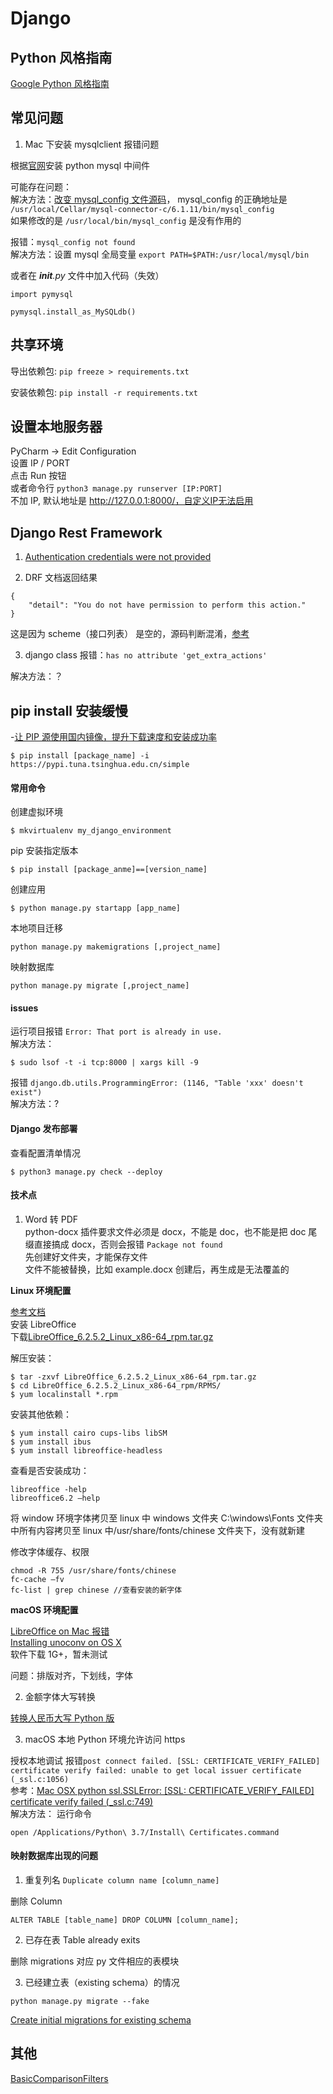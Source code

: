 # Django

## Python 风格指南

[Google Python 风格指南](https://zh-google-styleguide.readthedocs.io/en/latest/google-python-styleguide/)

## 常见问题

1. Mac 下安装 mysqlclient 报错问题

根据[官网](https://github.com/PyMySQL/mysqlclient-python)安装 python mysql 中间件

可能存在问题：  
解决方法：[改变 mysql_config 文件源码](https://blog.csdn.net/feilzhang/article/details/80787748)， mysql_config 的正确地址是 `/usr/local/Cellar/mysql-connector-c/6.1.11/bin/mysql_config`  
如果修改的是 `/usr/local/bin/mysql_config` 是没有作用的

报错：`mysql_config not found`  
解决方法：设置 mysql 全局变量 `export PATH=$PATH:/usr/local/mysql/bin`

或者在 _**init**.py_ 文件中加入代码（失效）

```
import pymysql

pymysql.install_as_MySQLdb()
```

## 共享环境

导出依赖包:
`pip freeze > requirements.txt`

安装依赖包:
`pip install -r requirements.txt`

## 设置本地服务器

PyCharm -> Edit Configuration  
设置 IP / PORT  
点击 Run 按钮  
或者命令行 `python3 manage.py runserver [IP:PORT]`  
不加 IP, 默认地址是 http://127.0.0.1:8000/，自定义IP无法启用

## Django Rest Framework

1. [Authentication credentials were not provided](https://stackoverflow.com/questions/26906630/django-rest-framework-authentication-credentials-were-not-provided)

2. DRF 文档返回结果

```
{
    "detail": "You do not have permission to perform this action."
}
```

这是因为 scheme（接口列表） 是空的，源码判断混淆，[参考](https://github.com/encode/django-rest-framework/issues/6801)

3. django class
   报错：`has no attribute 'get_extra_actions'`

解决方法：？

## pip install 安装缓慢

-[让 PIP 源使用国内镜像，提升下载速度和安装成功率](https://www.cnblogs.com/microman/p/6107879.html)

```
$ pip install [package_name] -i https://pypi.tuna.tsinghua.edu.cn/simple
```

#### 常用命令

创建虚拟环境

```
$ mkvirtualenv my_django_environment
```

pip 安装指定版本

```
$ pip install [package_anme]==[version_name]
```

创建应用

```
$ python manage.py startapp [app_name]
```

本地项目迁移

```
python manage.py makemigrations [,project_name]
```

映射数据库

```
python manage.py migrate [,project_name]
```

#### issues

运行项目报错 `Error: That port is already in use.`  
解决方法：

```
$ sudo lsof -t -i tcp:8000 | xargs kill -9
```

报错 `django.db.utils.ProgrammingError: (1146, "Table 'xxx' doesn't exist")`  
解决方法：?

#### Django 发布部署

查看配置清单情况

```
$ python3 manage.py check --deploy
```

#### 技术点

1. Word 转 PDF  
   python-docx 插件要求文件必须是 docx，不能是 doc，也不能是把 doc 尾缀直接搞成 docx，否则会报错 `Package not found`  
   先创建好文件夹，才能保存文件  
   文件不能被替换，比如 example.docx 创建后，再生成是无法覆盖的

**Linux 环境配置**

[参考文档](https://www.cnblogs.com/ruozhu/p/11190195.html)  
安装 LibreOffice  
下载[LibreOffice_6.2.5.2_Linux_x86-64_rpm.tar.gz](https://www.libreoffice.org/download/download/)

解压安装：

```
$ tar -zxvf LibreOffice_6.2.5.2_Linux_x86-64_rpm.tar.gz
$ cd LibreOffice_6.2.5.2_Linux_x86-64_rpm/RPMS/
$ yum localinstall *.rpm
```

安装其他依赖：

```
$ yum install cairo cups-libs libSM
$ yum install ibus
$ yum install libreoffice-headless
```

查看是否安装成功：

```
libreoffice -help
libreoffice6.2 –help
```

将 window 环境字体拷贝至 linux 中
windows 文件夹 C:\\windows\\Fonts 文件夹中所有内容拷贝至 linux 中/usr/share/fonts/chinese 文件夹下，没有就新建

修改字体缓存、权限

```
chmod -R 755 /usr/share/fonts/chinese
fc-cache –fv
fc-list | grep chinese //查看安装的新字体
```

**macOS 环境配置**

[LibreOffice on Mac 报错](https://github.com/unoconv/unoconv/issues/391)  
[Installing unoconv on OS X](<https://docs.moodle.org/35/en/Universal_Office_Converter_(unoconv)#Installing_unoconv_on_OS_X>)  
软件下载 1G+，暂未测试

问题：排版对齐，下划线，字体

2. 金额字体大写转换

[转换人民币大写 Python 版](https://github.com/Sandwych/rmb_converter/blob/master/src/python/rmb_upper.py)

3. macOS 本地 Python 环境允许访问 https

授权本地调试 报错`post connect failed. [SSL: CERTIFICATE_VERIFY_FAILED] certificate verify failed: unable to get local issuer certificate (_ssl.c:1056)`  
参考：[Mac OSX python ssl.SSLError: [SSL: CERTIFICATE_VERIFY_FAILED] certificate verify failed (\_ssl.c:749)](https://stackoverflow.com/questions/42098126/mac-osx-python-ssl-sslerror-ssl-certificate-verify-failed-certificate-verify)  
解决方法： 运行命令

```
open /Applications/Python\ 3.7/Install\ Certificates.command
```

#### 映射数据库出现的问题

1. 重复列名 `Duplicate column name [column_name]`

删除 Column

```
ALTER TABLE [table_name] DROP COLUMN [column_name];
```

2. 已存在表 Table already exits

删除 migrations 对应 py 文件相应的表模块

3. 已经建立表（existing schema）的情况

```
python manage.py migrate --fake
```

[Create initial migrations for existing schema](https://stackoverflow.com/questions/29888046/django-1-8-create-initial-migrations-for-existing-schema)

## 其他

[BasicComparisonFilters](https://code.djangoproject.com/wiki/BasicComparisonFilters)
